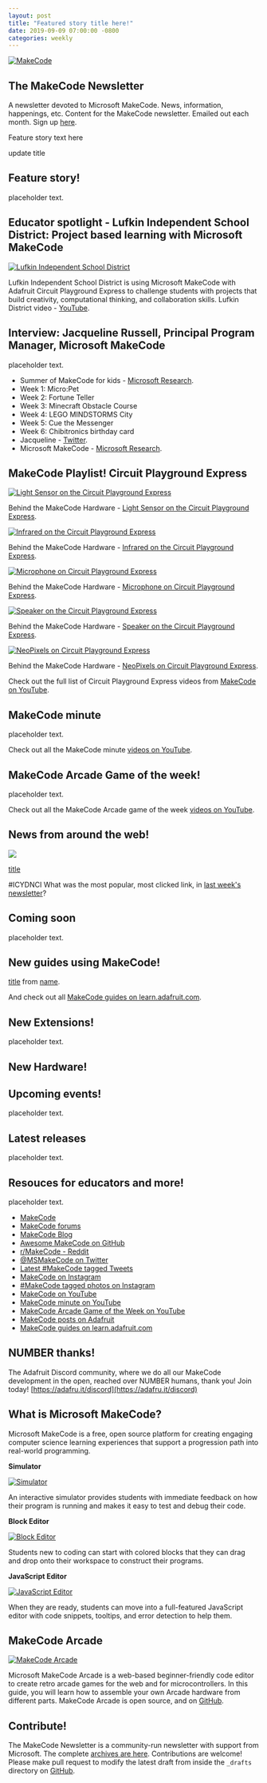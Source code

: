 ```yaml
---
layout: post
title: "Featured story title here!"
date: 2019-09-09 07:00:00 -0800
categories: weekly
---
```


[![MakeCode](../assets/08142019/hero.png)](https://www.makecode.com)

## The MakeCode Newsletter
A newsletter devoted to Microsoft MakeCode. News, information, happenings, etc. Content for the MakeCode newsletter. Emailed out each month. Sign up [here](https://www.adafruitdaily.com/).

Feature story text here

update title

## Feature story!

placeholder text.

## Educator spotlight - Lufkin Independent School District: Project based learning with Microsoft MakeCode

[![Lufkin Independent School District](http://img.youtube.com/vi/rcpAA59Pppo/0.jpg)](http://www.youtube.com/watch?v=rcpAA59Pppo "Lufkin Independent School District")

Lufkin Independent School District is using Microsoft MakeCode with Adafruit Circuit Playground Express to challenge students with projects that build creativity, computational thinking, and collaboration skills. Lufkin District video - [YouTube](https://youtu.be/rcpAA59Pppo).

## Interview: Jacqueline Russell, Principal Program Manager, Microsoft MakeCode

placeholder text.

* Summer of MakeCode for kids - [Microsoft Research](https://www.microsoft.com/en-us/research/blog/summer-of-makecode-for-kids/).
* Week 1: Micro:Pet
* Week 2: Fortune Teller
* Week 3: Minecraft Obstacle Course
* Week 4: LEGO MINDSTORMS City
* Week 5: Cue the Messenger
* Week 6: Chibitronics birthday card
* Jacqueline - [Twitter](https://twitter.com/jaqster).
* Microsoft MakeCode - [Microsoft Research](https://www.microsoft.com/en-us/research/project/microsoft-makecode/).

## MakeCode Playlist! Circuit Playground Express

[![Light Sensor on the Circuit Playground Express](http://img.youtube.com/vi/9LrWQ68lO20/0.jpg)](http://www.youtube.com/watch?v=9LrWQ68lO20 "Light Sensor on the Circuit Playground Express")

Behind the MakeCode Hardware - [Light Sensor on the Circuit Playground Express](https://youtu.be/9LrWQ68lO20).

[![Infrared on the Circuit Playground Express](http://img.youtube.com/vi/0EMuaMClfos/0.jpg)](http://www.youtube.com/watch?v=0EMuaMClfos "Infrared on the Circuit Playground Express")

Behind the MakeCode Hardware - [Infrared on the Circuit Playground Express](https://youtu.be/0EMuaMClfos).

[![Microphone on Circuit Playground Express](http://img.youtube.com/vi/g5894PVYOF4/0.jpg)](http://www.youtube.com/watch?v=g5894PVYOF4 "Microphone on Circuit Playground Express")

Behind the MakeCode Hardware - [Microphone on Circuit Playground Express](https://youtu.be/g5894PVYOF4).

[![Speaker on the Circuit Playground Express](http://img.youtube.com/vi/JjJ-KGwKh_4/0.jpg)](http://www.youtube.com/watch?v=JjJ-KGwKh_4 "Speaker on the Circuit Playground Express")

Behind the MakeCode Hardware - [Speaker on the Circuit Playground Express](https://youtu.be/JjJ-KGwKh_4).

[![NeoPixels on Circuit Playground Express](http://img.youtube.com/vi/Bo0cM2qmuAE/0.jpg)](http://www.youtube.com/watch?v=Bo0cM2qmuAE "NeoPixels on Circuit Playground Express")

Behind the MakeCode Hardware - [NeoPixels on Circuit Playground Express](https://youtu.be/Bo0cM2qmuAE).

Check out the full list of Circuit Playground Express videos from [MakeCode on YouTube](https://www.youtube.com/playlist?list=PLMMBk9hE-SereBT085Fbbs3IX84rupXfx).

## MakeCode minute

placeholder text.

Check out all the MakeCode minute [videos on YouTube](https://www.youtube.com/playlist?list=PLjF7R1fz_OOU5gFO10qxLlbtN0YzZTyvk).

## MakeCode Arcade Game of the week!

placeholder text.

Check out all the MakeCode Arcade game of the week [videos on YouTube](https://www.youtube.com/playlist?list=PLjF7R1fz_OOUpC_QY_Y5CmPKm-a5Cg4Qo).

## News from around the web!

[![](../assets/DATE-GOES-HERE-2019/)]()

[title](url)

#ICYDNCI What was the most popular, most clicked link, in [last week's newsletter](https://link)?

## Coming soon

placeholder text.

## New guides using MakeCode!

[title](url) from [name](url).

And check out all [MakeCode guides on learn.adafruit.com](https://learn.adafruit.com/search?q=makecode).

## New Extensions!

placeholder text.

## New Hardware!

## Upcoming events!

placeholder text.

## Latest releases

placeholder text.

## Resouces for educators and more!

placeholder text.

* [MakeCode](https://www.microsoft.com/en-us/makecode/)
* [MakeCode forums](https://forum.makecode.com/)
* [MakeCode Blog](https://makecode.com/blog)
* [Awesome MakeCode on GitHub](https://github.com/adafruit/awesome-makecode/blob/master/README.md)
* [r/MakeCode - Reddit](https://www.reddit.com/r/MakeCode/)
* [@MSMakeCode on Twitter](https://twitter.com/MSMakeCode)
* [Latest #MakeCode tagged Tweets](https://twitter.com/search?q=%23makecode&src=typed_query&f=live)
* [MakeCode on Instagram](https://www.instagram.com/makecode/)
* [#MakeCode tagged photos on Instagram](https://www.instagram.com/explore/tags/makecode/)
* [MakeCode on YouTube](https://www.youtube.com/channel/UCye7YlvFUUQ1dSy0WZZ1T_Q)
* [MakeCode minute on YouTube](https://www.youtube.com/playlist?list=PLjF7R1fz_OOU5gFO10qxLlbtN0YzZTyvk)
* [MakeCode Arcade Game of the Week on YouTube](https://www.youtube.com/playlist?list=PLjF7R1fz_OOUpC_QY_Y5CmPKm-a5Cg4Qo)
* [MakeCode posts on Adafruit](https://blog.adafruit.com/category/makecode/)
* [MakeCode guides on learn.adafruit.com](https://learn.adafruit.com/search?q=makecode)

## NUMBER thanks!

The Adafruit Discord community, where we do all our MakeCode development in the open, reached over NUMBER humans, thank you! Join today! [https://adafru.it/discord](https://adafru.it/discord)

## What is Microsoft MakeCode?
Microsoft MakeCode is a free, open source platform for creating engaging computer science learning experiences that support a progression path into real-world programming.

**Simulator**

[![Simulator](../assets/08142019/81419sim.jpg)](https://www.microsoft.com/en-us/makecode/about)

An interactive simulator provides students with immediate feedback on how their program is running and makes it easy to test and debug their code.

**Block Editor**

[![Block Editor](../assets/08142019/81419block.jpg)](https://www.microsoft.com/en-us/makecode/about)

Students new to coding can start with colored blocks that they can drag and drop onto their workspace to construct their programs.

**JavaScript Editor**

[![JavaScript Editor](../assets/08142019/81419jsed.jpg)](https://www.microsoft.com/en-us/makecode/about)

When they are ready, students can move into a full-featured JavaScript editor with code snippets, tooltips, and error detection to help them.

## MakeCode Arcade

[![MakeCode Arcade](../assets/08142019/arcade.png)](https://arcade.makecode.com/)

Microsoft MakeCode Arcade is a web-based beginner-friendly code editor to create retro arcade games for the web and for microcontrollers. In this guide, you will learn how to assemble your own Arcade hardware from different parts. MakeCode Arcade is open source, and on [GitHub](https://github.com/microsoft/pxt-arcade).

## Contribute!

The MakeCode Newsletter is a community-run newsletter with support from Microsoft. The complete [archives are here](https://www.adafruitdaily.com/category/makecode/). Contributions are welcome! Please make pull request to modify the latest draft from inside the `_drafts` directory on [GitHub](https://github.com/adafruit/makecode-newsletter/tree/master/_drafts).

